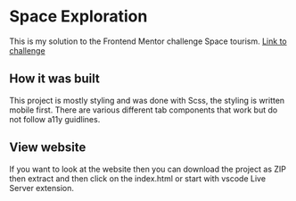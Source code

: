 # Space Exploration
This is my solution to the Frontend Mentor challenge Space tourism.
<a href="https://www.frontendmentor.io/challenges/space-tourism-multipage-website-gRWj1URZ3" target="_blank">Link to challenge</a>

## How it was built
This project is mostly styling and was done with Scss, the styling is written mobile first.
There are various different tab components that work but do not follow a11y guidlines.

## View website
If you want to look at the website then you can download the project as ZIP then extract and then click on the index.html or start with vscode Live Server extension.
